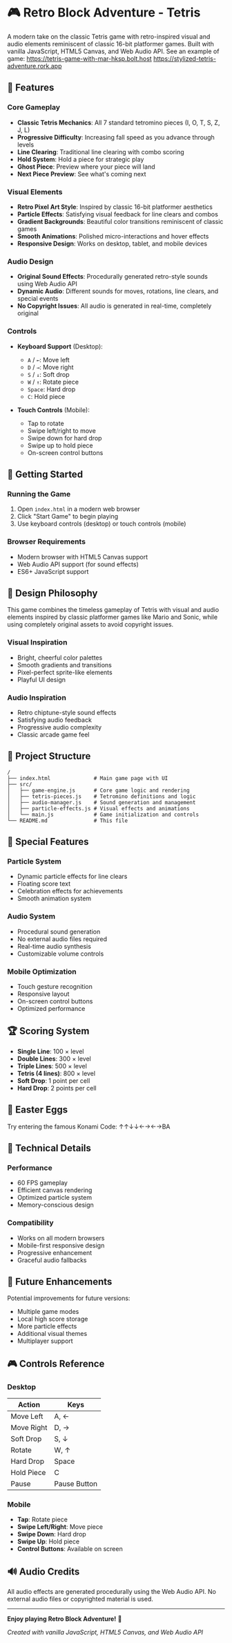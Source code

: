 # 🎮 Retro Block Adventure - Tetris

A modern take on the classic Tetris game with retro-inspired visual and audio elements reminiscent of classic 16-bit platformer games. Built with vanilla JavaScript, HTML5 Canvas, and Web Audio API.
See an example of game:
https://tetris-game-with-mar-hksp.bolt.host
https://stylized-tetris-adventure.rork.app
## 🎯 Features

### Core Gameplay
- **Classic Tetris Mechanics**: All 7 standard tetromino pieces (I, O, T, S, Z, J, L)
- **Progressive Difficulty**: Increasing fall speed as you advance through levels
- **Line Clearing**: Traditional line clearing with combo scoring
- **Hold System**: Hold a piece for strategic play
- **Ghost Piece**: Preview where your piece will land
- **Next Piece Preview**: See what's coming next

### Visual Elements
- **Retro Pixel Art Style**: Inspired by classic 16-bit platformer aesthetics
- **Particle Effects**: Satisfying visual feedback for line clears and combos
- **Gradient Backgrounds**: Beautiful color transitions reminiscent of classic games
- **Smooth Animations**: Polished micro-interactions and hover effects
- **Responsive Design**: Works on desktop, tablet, and mobile devices

### Audio Design
- **Original Sound Effects**: Procedurally generated retro-style sounds using Web Audio API
- **Dynamic Audio**: Different sounds for moves, rotations, line clears, and special events
- **No Copyright Issues**: All audio is generated in real-time, completely original

### Controls
- **Keyboard Support** (Desktop):
  - `A` / `←`: Move left
  - `D` / `→`: Move right
  - `S` / `↓`: Soft drop
  - `W` / `↑`: Rotate piece
  - `Space`: Hard drop
  - `C`: Hold piece

- **Touch Controls** (Mobile):
  - Tap to rotate
  - Swipe left/right to move
  - Swipe down for hard drop
  - Swipe up to hold piece
  - On-screen control buttons

## 🚀 Getting Started

### Running the Game
1. Open `index.html` in a modern web browser
2. Click "Start Game" to begin playing
3. Use keyboard controls (desktop) or touch controls (mobile)

### Browser Requirements
- Modern browser with HTML5 Canvas support
- Web Audio API support (for sound effects)
- ES6+ JavaScript support

## 🎨 Design Philosophy

This game combines the timeless gameplay of Tetris with visual and audio elements inspired by classic platformer games like Mario and Sonic, while using completely original assets to avoid copyright issues.

### Visual Inspiration
- Bright, cheerful color palettes
- Smooth gradients and transitions
- Pixel-perfect sprite-like elements
- Playful UI design

### Audio Inspiration  
- Retro chiptune-style sound effects
- Satisfying audio feedback
- Progressive audio complexity
- Classic arcade game feel

## 📁 Project Structure

```
/
├── index.html              # Main game page with UI
├── src/
│   ├── game-engine.js      # Core game logic and rendering
│   ├── tetris-pieces.js    # Tetromino definitions and logic
│   ├── audio-manager.js    # Sound generation and management
│   ├── particle-effects.js # Visual effects and animations
│   └── main.js             # Game initialization and controls
└── README.md               # This file
```

## 🎪 Special Features

### Particle System
- Dynamic particle effects for line clears
- Floating score text
- Celebration effects for achievements
- Smooth animation system

### Audio System
- Procedural sound generation
- No external audio files required
- Real-time audio synthesis
- Customizable volume controls

### Mobile Optimization
- Touch gesture recognition
- Responsive layout
- On-screen control buttons
- Optimized performance

## 🏆 Scoring System

- **Single Line**: 100 × level
- **Double Lines**: 300 × level  
- **Triple Lines**: 500 × level
- **Tetris (4 lines)**: 800 × level
- **Soft Drop**: 1 point per cell
- **Hard Drop**: 2 points per cell

## 🎲 Easter Eggs

Try entering the famous Konami Code: ↑↑↓↓←→←→BA

## 🔧 Technical Details

### Performance
- 60 FPS gameplay
- Efficient canvas rendering
- Optimized particle system
- Memory-conscious design

### Compatibility
- Works on all modern browsers
- Mobile-first responsive design
- Progressive enhancement
- Graceful audio fallbacks

## 🎯 Future Enhancements

Potential improvements for future versions:
- Multiple game modes
- Local high score storage
- More particle effects
- Additional visual themes
- Multiplayer support

## 🎮 Controls Reference

### Desktop
| Action | Keys |
|--------|------|
| Move Left | A, ← |
| Move Right | D, → |
| Soft Drop | S, ↓ |
| Rotate | W, ↑ |
| Hard Drop | Space |
| Hold Piece | C |
| Pause | Pause Button |

### Mobile
- **Tap**: Rotate piece
- **Swipe Left/Right**: Move piece
- **Swipe Down**: Hard drop
- **Swipe Up**: Hold piece
- **Control Buttons**: Available on screen

## 🔊 Audio Credits

All audio effects are generated procedurally using the Web Audio API. No external audio files or copyrighted material is used.

---

**Enjoy playing Retro Block Adventure!** 🎊

*Created with vanilla JavaScript, HTML5 Canvas, and Web Audio API*
